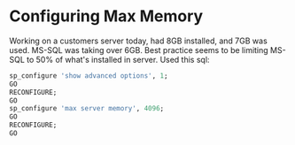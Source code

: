 # Configuring Max Memory

Working on a customers server today, had 8GB installed, and 7GB was used.  MS-SQL was taking over 6GB.  Best practice seems to be limiting MS-SQL to 50% of what's installed in server.  Used this sql:

```sql
sp_configure 'show advanced options', 1;
GO
RECONFIGURE;
GO
sp_configure 'max server memory', 4096;
GO
RECONFIGURE;
GO
```
